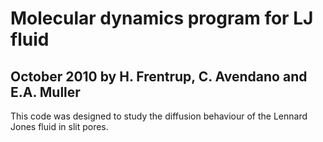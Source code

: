 # Molecular dynamics program for LJ fluid
## October 2010 by H. Frentrup, C. Avendano and E.A. Muller

This code was designed to study the diffusion behaviour of the Lennard Jones fluid in slit pores.